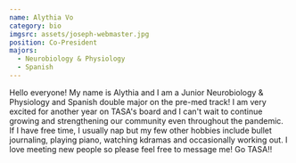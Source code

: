 ```yaml
---
name: Alythia Vo
category: bio
imgsrc: assets/joseph-webmaster.jpg
position: Co-President
majors:
  - Neurobiology & Physiology
  - Spanish
---
```

Hello everyone! My name is Alythia and I am a Junior Neurobiology & Physiology and Spanish double major on the pre-med track! I am very excited for another year on TASA's board and I can't wait to continue growing and strengthening our community even throughout the pandemic. If I have free time, I usually nap but my few other hobbies include bullet journaling, playing piano, watching kdramas and occasionally working out. I love meeting new people so please feel free to message me! Go TASA!!
